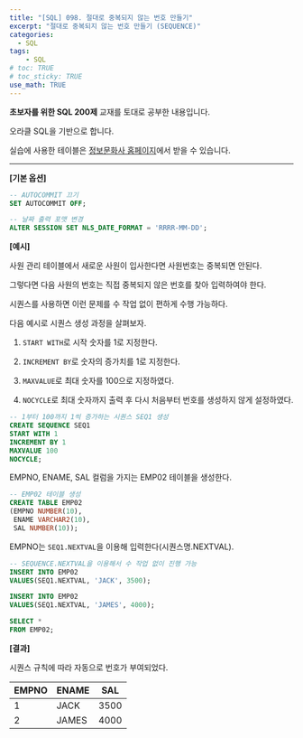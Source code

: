 ```yaml
---
title: "[SQL] 098. 절대로 중복되지 않는 번호 만들기"
excerpt: "절대로 중복되지 않는 번호 만들기 (SEQUENCE)"
categories: 
  - SQL
tags: 
    - SQL
# toc: TRUE
# toc_sticky: TRUE
use_math: TRUE
---
```


**초보자를 위한 SQL 200제** 교재를 토대로 공부한 내용입니다.

오라클 SQL을 기반으로 합니다.

실습에 사용한 테이블은 [정보문화사 홈페이지](http://infopub.co.kr/index.asp)에서 받을 수 있습니다.

---

**[기본 옵션]**
```sql
-- AUTOCOMMIT 끄기
SET AUTOCOMMIT OFF;

-- 날짜 출력 포맷 변경
ALTER SESSION SET NLS_DATE_FORMAT = 'RRRR-MM-DD';
```

**[예시]**

사원 관리 테이블에서 새로운 사원이 입사한다면 사원번호는 중복되면 안된다.

그렇다면 다음 사원의 번호는 직접 중복되지 않은 번호를 찾아 입력하여야 한다.

시퀀스를 사용하면 이런 문제를 수 작업 없이 편하게 수행 가능하다.

다음 예시로 시퀀스 생성 과정을 살펴보자.

1. `START WITH`로 시작 숫자를 1로 지정한다.


2. `INCREMENT BY`로 숫자의 증가치를 1로 지정한다. 


3. `MAXVALUE`로 최대 숫자를 100으로 지정하였다.


4. `NOCYCLE`로 최대 숫자까지 출력 후 다시 처음부터 번호를 생성하지 않게 설정하였다.

```sql
-- 1부터 100까지 1씩 증가하는 시퀀스 SEQ1 생성
CREATE SEQUENCE SEQ1
START WITH 1
INCREMENT BY 1
MAXVALUE 100
NOCYCLE;
```

EMPNO, ENAME, SAL 컬럼을 가지는 EMP02 테이블을 생성한다.

```sql
-- EMP02 테이블 생성
CREATE TABLE EMP02
(EMPNO NUMBER(10),
 ENAME VARCHAR2(10),
 SAL NUMBER(10));
 ```

EMPNO는 `SEQ1.NEXTVAL`을 이용해 입력한다(시퀀스명.NEXTVAL).

 ```sql
-- SEQUENCE.NEXTVAL을 이용해서 수 작업 없이 진행 가능
INSERT INTO EMP02
VALUES(SEQ1.NEXTVAL, 'JACK', 3500);

INSERT INTO EMP02
VALUES(SEQ1.NEXTVAL, 'JAMES', 4000);

SELECT *
FROM EMP02;
```

**[결과]**

시퀀스 규칙에 따라 자동으로 번호가 부여되었다.

EMPNO|ENAME|SAL
|-|-|-|
1|JACK|3500
2|JAMES|4000